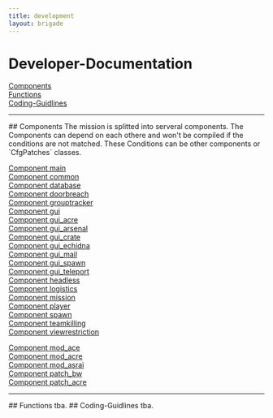 ```yaml
---
title: development
layout: brigade
---
```


# Developer-Documentation



[Components](#components)    
[Functions](#functions)    
[Coding-Guidlines](#coding)    

<hr>
## <a name="components"></a>Components
The mission is splitted into serveral components. The Components can depend on each othere and won't be compiled if the conditions are not matched.
These Conditions can be other components or `CfgPatches` classes.

[Component main](development/components/main.md)    
[Component common](development/components/common.md)    
[Component database](development/components/database.md)   
[Component doorbreach](development/components/doorbreach.md)   
[Component grouptracker](development/components/grouptracker.md)   
[Component gui](development/components/gui.md)   
[Component gui_acre](development/components/gui_acre.md)   
[Component gui_arsenal](development/components/gui_arsenal.md)   
[Component gui_crate](development/components/gui_crate.md)   
[Component gui_echidna](development/components/gui_echidna.md)   
[Component gui_mail](development/components/gui_mail.md)   
[Component gui_spawn](development/components/gui_spawn.md)   
[Component gui_teleport](development/components/gui_teleport.md)   
[Component headless](development/components/headless.md)   
[Component logistics](development/components/logistics.md)   
[Component mission](development/components/mission.md)   
[Component player](development/components/player.md)   
[Component spawn](development/components/spawn.md)   
[Component teamkilling](development/components/teamkilling.md)   
[Component viewrestriction](development/components/viewrestriction.md)   

[Component mod_ace](development/components/mod_ace.md)   
[Component mod_acre](development/components/mod_acre.md)   
[Component mod_asrai](development/components/mod_asrai.md)   
[Component patch_bw](development/components/patch_bw.md)   
[Component patch_acre](development/components/patch_acre.md)   

<hr>
## <a name="functions"></a>Functions
tba.
## <a name="coding"></a>Coding-Guidlines
tba.
